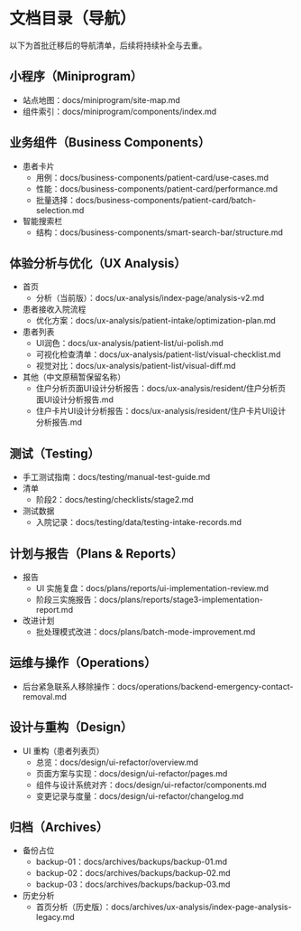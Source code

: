 # 文档目录（导航）

以下为首批迁移后的导航清单，后续将持续补全与去重。

## 小程序（Miniprogram）
- 站点地图：docs/miniprogram/site-map.md
- 组件索引：docs/miniprogram/components/index.md

## 业务组件（Business Components）
- 患者卡片
  - 用例：docs/business-components/patient-card/use-cases.md
  - 性能：docs/business-components/patient-card/performance.md
  - 批量选择：docs/business-components/patient-card/batch-selection.md
- 智能搜索栏
  - 结构：docs/business-components/smart-search-bar/structure.md

## 体验分析与优化（UX Analysis）
- 首页
  - 分析（当前版）：docs/ux-analysis/index-page/analysis-v2.md
- 患者接收入院流程
  - 优化方案：docs/ux-analysis/patient-intake/optimization-plan.md
- 患者列表
  - UI润色：docs/ux-analysis/patient-list/ui-polish.md
  - 可视化检查清单：docs/ux-analysis/patient-list/visual-checklist.md
  - 视觉对比：docs/ux-analysis/patient-list/visual-diff.md
- 其他（中文原稿暂保留名称）
  - 住户分析页面UI设计分析报告：docs/ux-analysis/resident/住户分析页面UI设计分析报告.md
  - 住户卡片UI设计分析报告：docs/ux-analysis/resident/住户卡片UI设计分析报告.md

## 测试（Testing）
- 手工测试指南：docs/testing/manual-test-guide.md
- 清单
  - 阶段2：docs/testing/checklists/stage2.md
- 测试数据
  - 入院记录：docs/testing/data/testing-intake-records.md

## 计划与报告（Plans & Reports）
- 报告
  - UI 实施复盘：docs/plans/reports/ui-implementation-review.md
  - 阶段三实施报告：docs/plans/reports/stage3-implementation-report.md
- 改进计划
  - 批处理模式改进：docs/plans/batch-mode-improvement.md

## 运维与操作（Operations）
- 后台紧急联系人移除操作：docs/operations/backend-emergency-contact-removal.md

## 设计与重构（Design）
- UI 重构（患者列表页）
  - 总览：docs/design/ui-refactor/overview.md
  - 页面方案与实现：docs/design/ui-refactor/pages.md
  - 组件与设计系统对齐：docs/design/ui-refactor/components.md
  - 变更记录与度量：docs/design/ui-refactor/changelog.md

## 归档（Archives）
- 备份占位
  - backup-01：docs/archives/backups/backup-01.md
  - backup-02：docs/archives/backups/backup-02.md
  - backup-03：docs/archives/backups/backup-03.md
 - 历史分析
   - 首页分析（历史版）：docs/archives/ux-analysis/index-page-analysis-legacy.md
